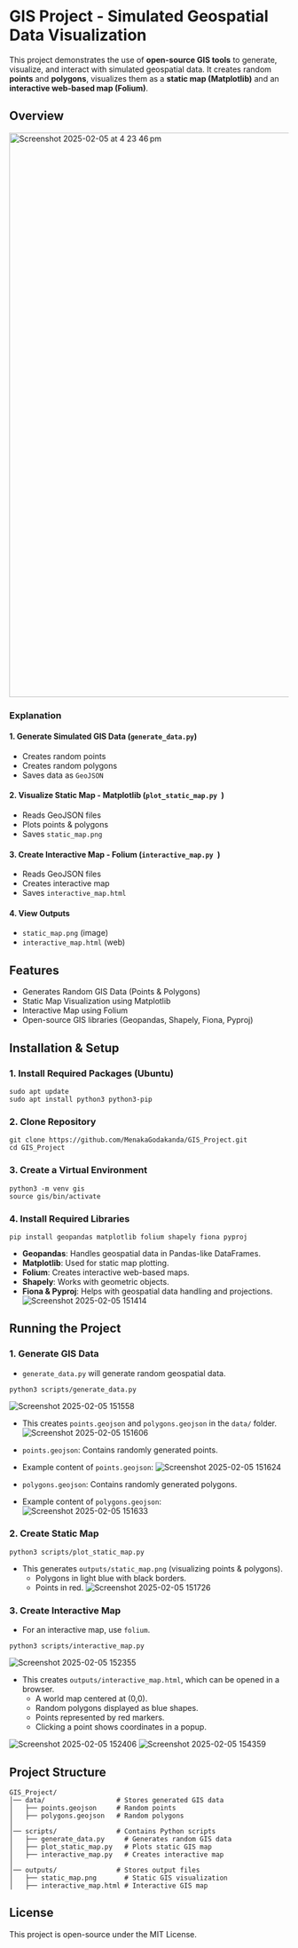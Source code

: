 # GIS Project - Simulated Geospatial Data Visualization

This project demonstrates the use of **open-source GIS tools** to generate, visualize, and interact with simulated geospatial data. It creates random **points** and **polygons**, visualizes them as a **static map (Matplotlib)** and an **interactive web-based map (Folium)**.

## Overview
<img width="1017" alt="Screenshot 2025-02-05 at 4 23 46 pm" src="https://github.com/user-attachments/assets/88f79403-6c76-46d6-87ba-e78df0038b17" />

### Explanation
#### 1. Generate Simulated GIS Data (`generate_data.py`)
- Creates random points
- Creates random polygons
- Saves data as `GeoJSON`

#### 2. Visualize Static Map - Matplotlib (`plot_static_map.py `)
- Reads GeoJSON files
- Plots points & polygons
- Saves `static_map.png`

#### 3. Create Interactive Map - Folium (`interactive_map.py `)
- Reads GeoJSON files
- Creates interactive map
- Saves `interactive_map.html`

#### 4. View Outputs
- `static_map.png` (image)
- `interactive_map.html` (web)

## Features

- Generates Random GIS Data (Points & Polygons)
- Static Map Visualization using Matplotlib
- Interactive Map using Folium
- Open-source GIS libraries (Geopandas, Shapely, Fiona, Pyproj)

## Installation & Setup
### 1. Install Required Packages (Ubuntu)
```
sudo apt update
sudo apt install python3 python3-pip
```

### 2. Clone Repository
```
git clone https://github.com/MenakaGodakanda/GIS_Project.git
cd GIS_Project
```
### 3. Create a Virtual Environment
```
python3 -m venv gis
source gis/bin/activate
```

### 4. Install Required Libraries
```
pip install geopandas matplotlib folium shapely fiona pyproj
```
- **Geopandas**: Handles geospatial data in Pandas-like DataFrames.
- **Matplotlib**: Used for static map plotting.
- **Folium**: Creates interactive web-based maps.
- **Shapely**: Works with geometric objects.
- **Fiona & Pyproj**: Helps with geospatial data handling and projections.
![Screenshot 2025-02-05 151414](https://github.com/user-attachments/assets/c513e8e3-221d-4c18-927e-f569cded147e)

## Running the Project
### 1. Generate GIS Data
- `generate_data.py` will generate random geospatial data.
```
python3 scripts/generate_data.py
```
![Screenshot 2025-02-05 151558](https://github.com/user-attachments/assets/89192e9d-c0f1-4265-9350-03b213e13128)

- This creates `points.geojson` and `polygons.geojson` in the `data/` folder.
![Screenshot 2025-02-05 151606](https://github.com/user-attachments/assets/67b1867d-6cb5-4419-9a64-5fb5b027f9ce)

- `points.geojson`: Contains randomly generated points.
- Example content of `points.geojson`:
![Screenshot 2025-02-05 151624](https://github.com/user-attachments/assets/aee69095-47e5-4120-96bb-206ed6d8bf0a)

- `polygons.geojson`: Contains randomly generated polygons.
- Example content of `polygons.geojson`:
![Screenshot 2025-02-05 151633](https://github.com/user-attachments/assets/ef55dceb-0cb4-4954-a131-3c20d0e5288e)

### 2. Create Static Map
```
python3 scripts/plot_static_map.py
```
- This generates `outputs/static_map.png` (visualizing points & polygons).
  - Polygons in light blue with black borders.
  - Points in red.
![Screenshot 2025-02-05 151726](https://github.com/user-attachments/assets/79538f52-10b2-4c9e-ab94-773a1114d82c)

### 3. Create Interactive Map
- For an interactive map, use `folium`.
```
python3 scripts/interactive_map.py
```
![Screenshot 2025-02-05 152355](https://github.com/user-attachments/assets/e19b5954-dad9-495f-adab-3b901ac5c1fd)

- This creates `outputs/interactive_map.html`, which can be opened in a browser.
  - A world map centered at (0,0).
  - Random polygons displayed as blue shapes.
  - Points represented by red markers.
  - Clicking a point shows coordinates in a popup.

![Screenshot 2025-02-05 152406](https://github.com/user-attachments/assets/709039e7-a785-48a3-95de-d1b537fa0738)
![Screenshot 2025-02-05 154359](https://github.com/user-attachments/assets/cf4310b6-c821-4607-93bc-682d1eeeb57e)

## Project Structure
```
GIS_Project/
│── data/                  # Stores generated GIS data
│   ├── points.geojson     # Random points
│   ├── polygons.geojson   # Random polygons
│
│── scripts/               # Contains Python scripts
│   ├── generate_data.py     # Generates random GIS data
│   ├── plot_static_map.py   # Plots static GIS map
│   ├── interactive_map.py   # Creates interactive map
│
│── outputs/               # Stores output files
│   ├── static_map.png       # Static GIS visualization
│   ├── interactive_map.html # Interactive GIS map
```

## License

This project is open-source under the MIT License.
